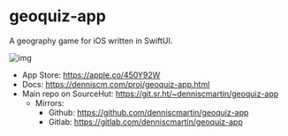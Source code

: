 
# geoquiz-app

A geography game for iOS written in SwiftUI.

![img](https://denniscm.com/static/geoquiz-1.png)

-   App Store: <https://apple.co/450Y92W>
-   Docs: <https://denniscm.com/proj/geoquiz-app.html>
-   Main repo on SourceHut: <https://git.sr.ht/~denniscmartin/geoquiz-app>
    -   Mirrors:
        -   Github: <https://github.com/denniscmartin/geoquiz-app>
        -   Gitlab: <https://gitlab.com/denniscmartin/geoquiz-app>

